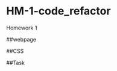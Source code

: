 # HM-1-code_refactor
Homework 1

##webpage

##CSS

##Task

[1]: https://deanmahaffey.github.io/HM-1-code_refactor/
